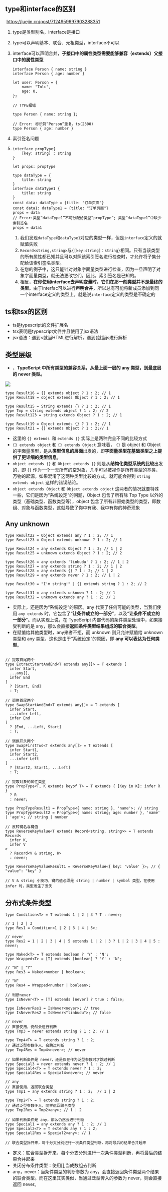 ## type和interface的区别

​    https://juejin.cn/post/7124959697903288351

1. type是类型别名，interface是接口

2. type可以声明基本、联合、元祖类型，interface不可以

3. interface可以声明合并，**子接口中的属性类型需要能够兼容（extends）父接口中的属性类型**

   ```TS
   interface Person { name: string }
   interface Person { age: number }
   
   let user: Person = {
       name: "Tolu",
       age: 0,
   };
   
   // TYPE报错
   
   type Person { name: string }; 
   
   // Error: 标识符“Person”重复。ts(2300)
   type Person { age: number }
   ```

4. 索引签名问题

5. ```TS
   interface propType{
       [key: string] : string
   }
   
   let props: propType
   
   type dataType = {
       title: string
   }
   interface dataType1 {
       title: string
   }
   const data: dataType = {title: "订单页面"}
   const data1: dataType1 = {title: "订单页面"}
   props = data
   // Error:类型“dataType1”不可分配给类型“propType”; 类型“dataType1”中缺少索引签名 
   props = data1
   ```

   1. 我们发现`dataType`和`dataType1`对应的类型一样，但是`interface`定义的就赋值失败
   2. `Record<string,string>`与`{[key:string]：string}`相同。只有当该类型的所有属性都已知并且可以对照该索引签名进行检查时，才允许将子集分配给该索引签名类型。
   3. 在您的例子中，这只能针对对象字面量类型进行检查，因为一旦声明了对象字面量类型，就无法更改它们。因此，索引签名是已知的。
   4. 相反，**在你使用interface去声明变量时，它们在那一刻类型并不是最终的类型**。由于interfac可以进行**声明合并**，所以总有可能将新成员添加到同一个interface定义的类型上。就是说`interface`定义的类型是不确定的

## ts和tsx的区别

- ts是typescript的文件扩展名
- tsx表明是typescript文件并且使用了jsx语法
- jsx语法：遇到<就当HTML进行解析，遇到{就当js进行解析

## 类型层级

- ，**TypeScript 中所有类型的兼容关系，从最上面一层的 any 类型，到最底层的 never 类型。**

![](https://raw.githubusercontent.com/Minyym/figure-bed/master/img/20230227165259.png)



```JS
type Result16 = {} extends object ? 1 : 2; // 1
type Result18 = object extends Object ? 1 : 2; // 1

type Result15 = String extends {} ? 1 : 2; // 1
type Tmp = string extends object ? 1 : 2; // 2
type Result123 = string extends Object ? 1 : 2; // 1

type Result19 = Object extends {} ? 1 : 2; // 1
type Result21 = {} extends Object ? 1 : 2;// 1
```

- 这里的 `{} extends `和 `extends {}` 实际上是两种完全不同的比较方式
- `{} extends object` 和 `{} extends Object` 意味着， `{}` 是 object 和 Object 的字面量类型，是从**类型信息的层面**出发的，即**字面量类型在基础类型之上提供了更详细的类型信息**。
- `object extends {}` 和 `Object extends {}` 则是从**结构化类型系统的比较**出发的，即 `{}` 作为一个一无所有的空对象，几乎可以被视作是所有类型的基类，万物的起源。如果混淆了这两种类型比较的方式，就可能会得到 `string extends object` 这样的错误结论。
- `object extends Object` 和 `Object extends object` 这两者的情况就要特殊一些，它们是因为“系统设定”的问题，Object 包含了所有除 Top Type 以外的类型（基础类型、函数类型等），object 包含了所有非原始类型的类型，即数组、对象与函数类型，这就导致了你中有我、我中有你的神奇现象

## Any unknown

```TS
type Result22 = Object extends any ? 1 : 2; // 1
type Result23 = Object extends unknown ? 1 : 2; // 1

type Result24 = any extends Object ? 1 : 2; // 1 | 2
type Result25 = unknown extends Object ? 1 : 2; // 2

type Result26 = any extends 'linbudu' ? 1 : 2; // 1 | 2
type Result27 = any extends string ? 1 : 2; // 1 | 2
type Result28 = any extends {} ? 1 : 2; // 1 | 2
type Result29 = any extends never ? 1 : 2; // 1 | 2

type Result30 = "I'm string!" | {} extends string ? 1 : 2; // 2

type Result31 = any extends unknown ? 1 : 2; // 1
type Result32 = unknown extends any ? 1 : 2; // 1
```

- 实际上，还是因为“系统设定”的原因。any 代表了任何可能的类型，当我们使用 `any extends` 时，它包含了“**让条件成立的一部分**”，以及“**让条件不成立的一部分**”。而从实现上说，在 TypeScript 内部代码的条件类型处理中，如果接受判断的是 any，那么会直接**返回条件类型结果组成的联合类型**。
- 在赋值给其他类型时，any来者不拒，而 unknown 则只允许赋值给 unknown 类型和 any 类型，这也是由于“系统设定”的原因，即 **any 可以表达为任何类型**。



```TS

// 提取首尾两个
type ExtractStartAndEnd<T extends any[]> = T extends [
  infer Start,
  ...any[],
  infer End
]
  ? [Start, End]
  : T;

// 调换首尾两个
type SwapStartAndEnd<T extends any[]> = T extends [
  infer Start,
  ...infer Left,
  infer End
]
  ? [End, ...Left, Start]
  : T;

// 调换开头两个
type SwapFirstTwo<T extends any[]> = T extends [
  infer Start1,
  infer Start2,
  ...infer Left
]
  ? [Start2, Start1, ...Left]
  : T;
```

```TS
// 提取对象的属性类型
type PropType<T, K extends keyof T> = T extends { [Key in K]: infer R }
  ? R
  : never;

type PropTypeResult1 = PropType<{ name: string }, 'name'>; // string
type PropTypeResult2 = PropType<{ name: string; age: number }, 'name' | 'age'>; // string | number

// 反转键名与键值
type ReverseKeyValue<T extends Record<string, string>> = T extends Record<
  infer K,
  infer V
>
  ? Record<V & string, K>
  : never;

type ReverseKeyValueResult1 = ReverseKeyValue<{ key: 'value' }>; // { "value": "key" }

// V & string 小技巧，键的值必须是 string | number | symbol 类型，在使用infer 时，类型发生了丢失
```

## 分布式条件类型

```TS
type Condition<T> = T extends 1 | 2 | 3 ? T : never;

// 1 | 2 | 3
type Res1 = Condition<1 | 2 | 3 | 4 | 5>;

// never
type Res2 = 1 | 2 | 3 | 4 | 5 extends 1 | 2 | 3 ? 1 | 2 | 3 | 4 | 5 : never;

type Naked<T> = T extends boolean ? 'Y' : 'N';
type Wrapped<T> = [T] extends [boolean] ? 'Y' : 'N';

// "N" | "Y"
type Res3 = Naked<number | boolean>;

// "N"
type Res4 = Wrapped<number | boolean>;

// 判断never
type IsNever<T> = [T] extends [never] ? true : false;

type IsNeverRes1 = IsNever<never>; // true
type IsNeverRes2 = IsNever<"linbudu">; // false

// never
// 直接使用，仍然会进行判断
type Tmp3 = never extends string ? 1 : 2; // 1

type Tmp4<T> = T extends string ? 1 : 2;
// 通过泛型参数传入，会跳过判断
type Tmp4Res = Tmp4<never>; // never

// 如果判断条件是 never，还是仅在作为泛型参数时才跳过判断
type Special3 = never extends never ? 1 : 2; // 1
type Special4<T> = T extends never ? 1 : 2;
type Special4Res = Special4<never>; // never

// any
// 直接使用，返回联合类型
type Tmp1 = any extends string ? 1 : 2;  // 1 | 2

type Tmp2<T> = T extends string ? 1 : 2;
// 通过泛型参数传入，同样返回联合类型
type Tmp2Res = Tmp2<any>; // 1 | 2

// 如果判断条件是 any，那么仍然会进行判断
type Special1 = any extends any ? 1 : 2; // 1
type Special2<T> = T extends any ? 1 : 2;
type Special2Res = Special2<any>; // 1

// 联合类型拆开来，每个分支分别进行一次条件类型判断，再将最后的结果合并起来
```

- 定义：联合类型拆开来，每个分支分别进行一次条件类型判断，再将最后的结果合并起来
- 关闭分布条件类型：使用[],当成数组去判断
- any，never：当条件类型的判断参数为 any，会直接返回条件类型两个结果的联合类型。而在这里其实类似，当通过泛型传入的参数为 never，则会直接返回 never。
